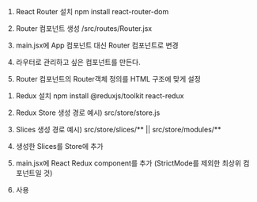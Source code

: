 <!-- React Router -->
1. React Router 설치
npm install react-router-dom

2. Router 컴포넌트 생성
/src/routes/Router.jsx

3. main.jsx에 App 컴포넌트 대신 Router 컴포넌트로 변경

4. 라우터로 관리하고 싶은 컴포넌트를 만든다.

5. Router 컴포넌트의 Router객체 정의를 HTML 구조에 맞게 설정

<!-- Redux -->
<!-- 상태 관리 라이브러리, 중앙 집중식 상태관리 패턴 구현 -->
1. Redux  설치
npm install @reduxjs/toolkit react-redux

2. Redux Store 생성
경로 예시) src/store/store.js

3. Slices 생성
경로 예시) src/store/slices/** || src/store/modules/**

4. 생성한 Slices를 Store에 추가

5. main.jsx에 React Redux <Provider> component를 추가 (StrictMode를 제외한 최상위 컴포넌트일 것)

6. 사용